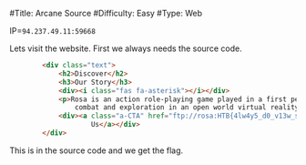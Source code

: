 #Title: Arcane Source
#Difficulty: Easy
#Type: Web

IP=`94.237.49.11:59668`

Lets visit the website. First we always needs the source code.

```html
        <div class="text">
            <h2>Discover</h2>
            <h3>Our Story</h3>
            <div><i class="fas fa-asterisk"></i></div>
            <p>Rosa is an action role-playing game played in a first person perspective, with gameplay focusing on
                combat and exploration in an open world virtual reality game.</p>
            <div><a class="a-CTA" href="ftp://rosa:HTB{4lw4y5_d0_v13w_s0urc3!!!}@rosa.htb/documents/about.pdf">About
                    Us</a></div>
        </div>
```

This is in the source code and we get the flag.
